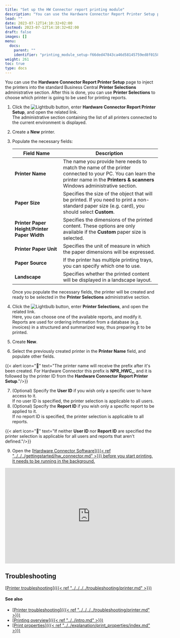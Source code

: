 ```yaml
---
title: "Set up the HW Connector report printing module"
description: "You can use the Hardware Connector Report Printer Setup page to inject the printers into the standard Business Central Printer Selections administrative section."
lead: ""
date: 2023-07-12T14:10:32+02:00
lastmod: 2023-07-12T14:10:32+02:00
draft: false
images: []
menu:
  docs:
    parent: ""
    identifier: "printing_module_setup-f66ded47843ca46d58145759ed8f0158"
weight: 261
toc: true
type: docs
---
```


You can use the **Hardware Connector Report Printer Setup** page to inject the printers into the standard Business Central **Printer Selections** administrative section. After this is done, you can use **Printer Selections** to choose which printer is going to be used for printing reports.


1. Click the ![Lightbulb](Lightbulb_icon.PNG) button, enter **Hardware Connector Report Printer Setup**, and open the related link.    
   The administrative section containing the list of all printers connected to the current environment is displayed.
2. Create a **New** printer.
3. Populate the necessary fields: 
   
   | Field Name      | Description |
   | ----------- | ----------- |
   | **Printer Name** |  The name you provide here needs to match the name of the printer connected to your PC. You can learn the printer name in the **Printers & scanners** Windows administrative section. | 
   | **Paper Size** | Specifies the size of the object that will be printed. If you need to print a non-standard paper size (e.g. card), you should select **Custom**. | 
   | **Printer Paper Height**/**Printer Paper Width** | Specifies the dimensions of the printed content. These options are only available if the **Custom** paper size is selected.| 
   | **Printer Paper Unit** | Specifies the unit of measure in which the paper dimensions will be expressed. |
   | **Paper Source** | If the printer has multiple printing trays, you can specify which one to use. |
   | **Landscape** | Specifies whether the printed content will be displayed in a landscape layout. |

   Once you populate the necessary fields, the printer will be created and ready to be selected in the **Printer Selections** administrative section.

4. Click the ![Lightbulb](Lightbulb_icon.PNG) button, enter **Printer Selections**, and open the related link.     
   Here, you can choose one of the available reports, and modify it. Reports are used for ordering information from a database (e.g. invoices) in a structured and summarized way, thus preparing it to be printed.
5. Create **New**.   
6. Select the previously created printer in the **Printer Name** field, and populate other fields.   

{{< alert icon="📝" text="The printer name will receive the prefix after it's been created. For Hardware Connector this prefix is <b>NPR_HWC_</b>, and it is followed by the printer ID from the <b>Hardware Connector Report Printer Setup</b>."/>}}

7. (Optional) Specify the **User ID** if you wish only a specific user to have access to it.     
   If no user ID is specified, the printer selection is applicable to all users.
8. (Optional) Specify the **Report ID** if you wish only a specific report to be applied to it.      
   If no report ID is specified, the printer selection is applicable to all reports. 

{{< alert icon="📝" text="If neither <b>User ID</b> nor <b>Report ID</b> are specified the printer selection is applicable for all users and reports that aren't defined."/>}}

9.  Open the [<ins>Hardware Connector Software<ins>]({{< ref "../../../gettingstarted/hw_connector.md" >}}) before you start printing.     
   It needs to be running in the background. 

<iframe width="560" height="315" src="https://www.youtube.com/embed/VKI0MNWorPA" title="YouTube video player" frameborder="0" allow="accelerometer; autoplay; clipboard-write; encrypted-media; gyroscope; picture-in-picture; web-share" allowfullscreen></iframe>

## Troubleshooting 

[<ins>Printer troubleshooting<ins>]({{< ref "../../../../troubleshooting/printer.md" >}})

#### See also 

- [<ins>Printer troubleshooting<ins>]({{< ref "../../../../troubleshooting/printer.md" >}})
- [<ins>Printing overview<ins>]({{< ref "../../intro.md" >}})
- [<ins>Print properties<ins>]({{< ref "../../explanation/print_properties/index.md" >}})